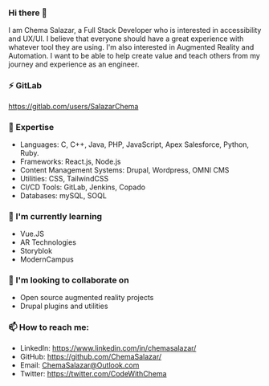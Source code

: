 ### Hi there 👋

I am Chema Salazar, a Full Stack Developer who is interested in accessibility and UX/UI. I believe that everyone should have a great experience with whatever tool they are using. I'm also interested in Augmented Reality and Automation. I want to be able to help create value and teach others from my journey and experience as an engineer. 

### ⚡ GitLab
https://gitlab.com/users/SalazarChema

### 🔭 Expertise

- Languages: C, C++, Java, PHP, JavaScript, Apex Salesforce, Python, Ruby.
- Frameworks: React.js, Node.js
- Content Management Systems: Drupal, Wordpress, OMNI CMS
- Utilities: CSS, TailwindCSS
- CI/CD Tools: GitLab, Jenkins, Copado
- Databases: mySQL, SOQL

### 🌱 I'm currently learning

- Vue.JS
- AR Technologies
- Storyblok 
- ModernCampus


### 👯 I'm looking to collaborate on

- Open source augmented reality projects
- Drupal plugins and utilities

### 📫 How to reach me:

- LinkedIn: https://www.linkedin.com/in/chemasalazar/
- GitHub: https://github.com/ChemaSalazar/ 
- Email: ChemaSalazar@Outlook.com 
- Twitter: https://twitter.com/CodeWithChema

<!--
**ChemaSalazar/ChemaSalazar** is a ✨ _special_ ✨ repository because its `README.md` (this file) appears on your GitHub profile.

Here are some ideas to get you started:

- 🔭 I’m currently working on ...
- 🌱 I’m currently learning ...
- 👯 I’m looking to collaborate on ...
- 🤔 I’m looking for help with ...
- 💬 Ask me about ...
- 📫 How to reach me: ...
- 😄 Pronouns: ...
- ⚡ Fun fact: ...
-->
